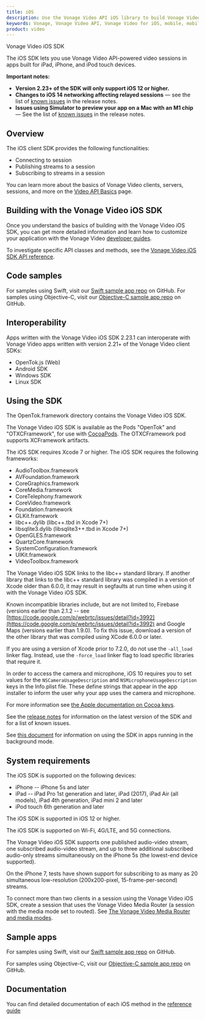 ```yaml
---
title: iOS
description: Use the Vonage Video API iOS library to build Vonage Video API-powered WebRTC video apps for the iOS operating system. Use video, voice, messaging, and more in your iOS application with our SDK.
keywords: Vonage, Vonage Video API, Vonage Video for iOS, mobile, mobile WebRTC, interoperability, iOS, iPhone, iPad, WebRTC, Real-time communications, Developer, Developer Center, SDKs, tutorials, WebRTC tutorials, Developer Guides, Components
product: video
---
```


Vonage Video iOS SDK

The iOS SDK lets you use Vonage Video API-powered video sessions in apps built for iPad, iPhone, and iPod touch devices.

**Important notes:**

* **Version 2.23+ of the SDK will only support iOS 12 or higher.**
* **Changes to iOS 14 networking affecting relayed sessions** — see the list of [known issues](/developer/sdks/ios/release-notes.html#known-issues) in the release notes.
* **Issues using Simulator to preview your app on a Mac with an M1 chip** — See the list of [known issues](/developer/sdks/ios/release-notes.html#issues-using-xcode-simulator-to-preview-your-app-on-a-mac-with-an-m1-chip) in the release notes.

## Overview

The iOS client SDK provides the following functionalities:

* Connecting to session
* Publishing streams to a session
* Subscribing to streams in a session

You can learn more about the basics of Vonage Video clients, servers, sessions, and more on the [Video API Basics](/video/overview) page.

## Building with the Vonage Video iOS SDK

<!-- OPT-TODO: The best way to learn how to use the Vonage Video iOS SDK is to follow the [Vonage Video Basic Video Chat tutorial](/developer/tutorials/ios/). -->

Once you understand the basics of building with the Vonage Video iOS SDK, you can get more detailed information and learn how to customize your application with the Vonage Video [developer guides](/video/guides/create-token).

To investigate specific API classes and methods, see the [Vonage Video iOS SDK API reference](/sdk/stitch/video-ios-reference/).

## Code samples

For samples using Swift, visit our [Swift sample app repo](https://github.com/opentok/opentok-ios-sdk-samples-swift) on GitHub. For samples using Objective-C, visit our [Objective-C sample app repo](https://github.com/opentok/opentok-ios-sdk-samples) on GitHub.

## Interoperability

Apps written with the Vonage Video iOS SDK 2.23.1 can interoperate with Vonage Video apps written with version 2.21+ of the Vonage Video client SDKs:

* OpenTok.js (Web)
* Android SDK
* Windows SDK
* Linux SDK

## Using the SDK

The OpenTok.framework directory contains the Vonage Video iOS SDK.

The Vonage Video iOS SDK is available as the Pods "OpenTok" and "OTXCFramework", for use with [CocoaPods](http://cocoapods.org/). The OTXCFramework pod supports XCFramework artifacts.

The iOS SDK requires Xcode 7 or higher. The iOS SDK requires the following frameworks:

* AudioToolbox.framework
* AVFoundation.framework
* CoreGraphics.framework
* CoreMedia.framework
* CoreTelephony.framework
* CoreVideo.framework
* Foundation.framework
* GLKit.framework
* libc++.dylib (libc++.tbd in Xcode 7+)
* libsqlite3.dylib (libsqlite3++.tbd in Xcode 7+)
* OpenGLES.framework
* QuartzCore.framework
* SystemConfiguration.framework
* UIKit.framework
* VideoToolbox.framework

The Vonage Video iOS SDK links to the libc++ standard library. If another library that links to the libc++ standard library was compiled in a version of Xcode older than 6.0.0, it may result in segfaults at run time when using it with the Vonage Video iOS SDK.

Known incompatible libraries include, but are not limited to, Firebase (versions earlier than 2.1.2 -- see [https://code.google.com/p/webrtc/issues/detail?id=3992](https://code.google.com/p/webrtc/issues/detail?id=3992) and Google Maps (versions earlier than 1.9.0). To fix this issue, download a version of the other library that was compiled using XCode 6.0.0 or later.

If you are using a version of Xcode prior to 7.2.0, do not use the `-all_load` linker flag. Instead, use the `-force_load` linker flag to load specific libraries that require it.

In order to access the camera and microphone, iOS 10 requires you to set values for the `NSCameraUsageDescription` and `NSMicrophoneUsageDescription` keys in the Info.plist file. These define strings that appear in the app installer to inform the user why your app uses the camera and microphone.

For more information see [the Apple documentation on Cocoa keys](https://developer.apple.com/library/content/documentation/General/Reference/InfoPlistKeyReference/Articles/CocoaKeys.html).

See the [release notes](/developer/sdks/ios/release-notes.html) for information on the latest version of the SDK and for a list of known issues.

See [this document](/developer/sdks/ios/background-state.html) for information on using the SDK in apps running in the background mode.

## System requirements

The iOS SDK is supported on the following devices:

* iPhone -- iPhone 5s and later
* iPad -- iPad Pro 1st generation and later, iPad (2017), iPad Air (all models), iPad 4th generation, iPad mini 2 and later
* iPod touch 6th generation and later

The iOS SDK is supported in iOS 12 or higher.

The iOS SDK is supported on Wi-Fi, 4G/LTE, and 5G connections.

The Vonage Video iOS SDK supports one published audio-video stream, one subscribed audio-video stream, and up to three additional subscribed audio-only streams simultaneously on the iPhone 5s (the lowest-end device supported).

On the iPhone 7, tests have shown support for subscribing to as many as 20 simultaneous low-resolution (200x200-pixel, 15-frame-per-second) streams.

To connect more than two clients in a session using the Vonage Video iOS SDK, create a session that uses the Vonage Video Media Router (a session with the media mode set to routed). See [The Vonage Video Media Router and media modes](/video/guides/create-session#the-media-router-and-media-modes).

## Sample apps

For samples using Swift, visit our [Swift sample app repo](https://github.com/opentok/opentok-ios-sdk-samples-swift) on GitHub.

For samples using Objective-C, visit our [Objective-C sample app repo](https://github.com/opentok/opentok-ios-sdk-samples) on GitHub.

## Documentation

You can find detailed documentation of each iOS method in the  [reference guide](/sdk/stitch/video-ios-reference/)

<!-- OPT-TODO: ## More information -->

<!-- For a list of new features and known issues, see the [release notes](/developer/sdks/ios/release-notes.html). -->
